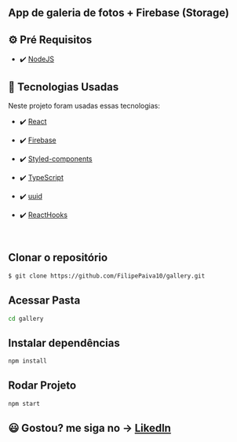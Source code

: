 ## App de galeria de fotos + Firebase (Storage)

<!-- * 🚀 Versão melhorada: 

    <img src="./github/AppFinanceiro.gif" alt="gif">

## 😍 Fui além 

-  ✔️ Implementação de ThemeSwitcher
-  ✔️ Adicionar Item
-  ✔️ Filtar por titulo
-  ✔️ Filtrar por categoria
-  ✔️ Icones
-  ✔️ Deletar Item -->

## ⚙ Pré Requisitos

- ✔️ [NodeJS](https://nodejs.org/en/download/)

## 🚀 Tecnologias Usadas

Neste projeto foram usadas essas tecnologias:

- ✔️ [React](https://pt-br.reactjs.org/)

- ✔️ [Firebase](https://firebase.google.com/docs/build?hl=pt-br)

- ✔️ [Styled-components](https://styled-components.com/docs/basics#installation)

- ✔️ [TypeScript](https://www.typescriptlang.org/)

- ✔️ [uuid](https://www.npmjs.com/package/uuid)

<!-- - ✔️ [React-Switch](https://www.npmjs.com/package/react-switch) -->

- ✔️ [ReactHooks](https://pt-br.reactjs.org/)

<br>

## Clonar o repositório
```bash
$ git clone https://github.com/FilipePaiva10/gallery.git
```

## Acessar Pasta
```bash
cd gallery
```

## Instalar dependências
```bash
npm install
```

## Rodar Projeto
```bash
npm start
```

## 😃 Gostou? me siga no -> [Likedln](https://www.linkedin.com/in/filipepaiva10/)